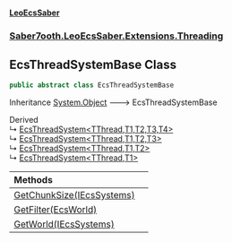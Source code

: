 #### [LeoEcsSaber](index.md 'index')
### [Saber7ooth.LeoEcsSaber.Extensions.Threading](Saber7ooth.LeoEcsSaber.Extensions.Threading.md 'Saber7ooth.LeoEcsSaber.Extensions.Threading')

## EcsThreadSystemBase Class

```csharp
public abstract class EcsThreadSystemBase
```

Inheritance [System.Object](https://docs.microsoft.com/en-us/dotnet/api/System.Object 'System.Object') &#129106; EcsThreadSystemBase

Derived  
&#8627; [EcsThreadSystem&lt;TThread,T1,T2,T3,T4&gt;](EcsThreadSystem_TThread,T1,T2,T3,T4_.md 'Saber7ooth.LeoEcsSaber.Extensions.Threading.EcsThreadSystem<TThread,T1,T2,T3,T4>')  
&#8627; [EcsThreadSystem&lt;TThread,T1,T2,T3&gt;](EcsThreadSystem_TThread,T1,T2,T3_.md 'Saber7ooth.LeoEcsSaber.Extensions.Threading.EcsThreadSystem<TThread,T1,T2,T3>')  
&#8627; [EcsThreadSystem&lt;TThread,T1,T2&gt;](EcsThreadSystem_TThread,T1,T2_.md 'Saber7ooth.LeoEcsSaber.Extensions.Threading.EcsThreadSystem<TThread,T1,T2>')  
&#8627; [EcsThreadSystem&lt;TThread,T1&gt;](EcsThreadSystem_TThread,T1_.md 'Saber7ooth.LeoEcsSaber.Extensions.Threading.EcsThreadSystem<TThread,T1>')

| Methods | |
| :--- | :--- |
| [GetChunkSize(IEcsSystems)](EcsThreadSystemBase.GetChunkSize(IEcsSystems).md 'Saber7ooth.LeoEcsSaber.Extensions.Threading.EcsThreadSystemBase.GetChunkSize(Saber7ooth.LeoEcsSaber.IEcsSystems)') | |
| [GetFilter(EcsWorld)](EcsThreadSystemBase.GetFilter(EcsWorld).md 'Saber7ooth.LeoEcsSaber.Extensions.Threading.EcsThreadSystemBase.GetFilter(Saber7ooth.LeoEcsSaber.EcsWorld)') | |
| [GetWorld(IEcsSystems)](EcsThreadSystemBase.GetWorld(IEcsSystems).md 'Saber7ooth.LeoEcsSaber.Extensions.Threading.EcsThreadSystemBase.GetWorld(Saber7ooth.LeoEcsSaber.IEcsSystems)') | |

